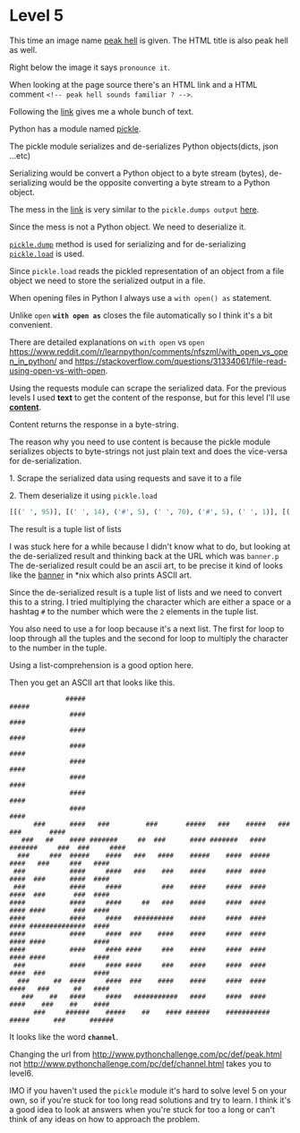 # Level 5 

This time an image name [peak hell](/5/peakhell.jpg) is given. 
The HTML title is also peak hell as well. 


Right below the image it says `pronounce it`. 


When looking at the page source there's an HTML link <peakhell src="banner.p"> and a HTML comment `<!-- peak hell sounds familiar ? -->`.


Following the [link](http://www.pythonchallenge.com/pc/def/banner.p) gives me a whole bunch of text. 


Python has a module named [pickle](https://docs.python.org/3/library/pickle.html). 


The pickle module serializes and de-serializes Python objects(dicts, json ...etc)


Serializing would be convert a Python object to a byte stream (bytes), de-serializing would be the opposite converting a byte stream to a Python object. 


The mess in the [link](http://www.pythonchallenge.com/pc/def/banner.p) is very similar to the `pickle.dumps output` [here](https://www.geeksforgeeks.org/pickle-python-object-serialization/).


Since the mess is not a Python object. We need to deserialize it. 


[`pickle.dump`](https://docs.python.org/3/library/pickle.html#pickle.dump) method is used for serializing and for de-serializing [`pickle.load`](https://docs.python.org/3/library/pickle.html#pickle.load) is used. 


Since `pickle.load` reads the pickled representation of an object from a file object we need to store the serialized output in a file. 


When opening files in Python I always use a `with open() as` statement. 


Unlike `open` **`with open as`** closes the file automatically so I think it's a bit convenient. 


There are detailed explanations on `with open` vs `open` https://www.reddit.com/r/learnpython/comments/nfszml/with_open_vs_open_in_python/ and https://stackoverflow.com/questions/31334061/file-read-using-open-vs-with-open.


Using the requests module can scrape the serialized data. For the previous levels I used **text** to get the content of the response, but 
for this level I'll use [**content**](https://requests.readthedocs.io/en/latest/api/#requests.Response.content). 


Content returns the response in a byte-string. 


The reason why you need to use content is because the pickle module serializes objects to byte-strings not just plain text and does the vice-versa for de-serialization. 


1\. Scrape the serialized data using requests and save it to a file 


2\. Them deserialize it using `pickle.load` 


```python
[[(' ', 95)], [(' ', 14), ('#', 5), (' ', 70), ('#', 5), (' ', 1)], [(' ', 15), ('#', 4), (' ', 71), ('#', 4), (' ', 1)], [(' ', 15), ('#', 4), (' ', 71), ('#', 4), (' ', 1)], [(' ', 15), ('#', 4), (' ', 71), ('#', 4), (' ', 1)], [(' ', 15), ('#', 4), (' ', 71), ('#', 4), (' ', 1)], [(' ', 15), ('#', 4), (' ', 71), ('#', 4), (' ', 1)], [(' ', 15), ('#', 4), (' ', 71), ('#', 4), (' ', 1)], [(' ', 15), ('#', 4), (' ', 71), ('#', 4), (' ', 1)], [(' ', 6), ('#', 3), (' ', 6), ('#', 4), (' ', 3), ('#', 3), (' ', 9), ('#', 3), (' ', 7), ('#', 5), (' ', 3), ('#', 3), (' ', 4), ('#', 5), (' ', 3), ('#', 3), (' ', 10), ('#', 3), (' ', 7), ('#', 4), (' ', 1)], [(' ', 3), ('#', 3), (' ', 3), ('#', 2), (' ', 4), ('#', 4), (' ', 1), ('#', 7), (' ', 5), ('#', 2), (' ', 2), ('#', 3), (' ', 6), ('#', 4), (' ', 1), ('#', 7), (' ', 3), ('#', 4), (' ', 1), ('#', 7), (' ', 5), ('#', 3), (' ', 2), ('#', 3), (' ', 5), ('#', 4), (' ', 1)], [(' ', 2), ('#', 3), (' ', 5), ('#', 3), (' ', 2), ('#', 5), (' ', 4), ('#', 4), (' ', 3), ('#', 3), (' ', 3), ('#', 4), (' ', 4), ('#', 5), (' ', 4), ('#', 4), (' ', 2), ('#', 5), (' ', 4), ('#', 4), (' ', 3), ('#', 3), (' ', 5), ('#', 3), (' ', 3), ('#', 4), (' ', 1)], [(' ', 1), ('#', 3), (' ', 11), ('#', 4), (' ', 5), ('#', 4), (' ', 3), ('#', 3), (' ', 4), ('#', 3), (' ', 4), ('#', 4), (' ', 5), ('#', 4), (' ', 2), ('#', 4), (' ', 5), ('#', 4), (' ', 2), ('#', 3), (' ', 6), ('#', 4), (' ', 2), ('#', 4), (' ', 1)], [(' ', 1), ('#', 3), (' ', 11), ('#', 4), (' ', 5), ('#', 4), (' ', 10), ('#', 3), (' ', 4), ('#', 4), (' ', 5), ('#', 4), (' ', 2), ('#', 4), (' ', 5), ('#', 4), (' ', 2), ('#', 3), (' ', 7), ('#', 3), (' ', 2), ('#', 4), (' ', 1)], [('#', 4), (' ', 11), ('#', 4), (' ', 5), ('#', 4), (' ', 5), ('#', 2), (' ', 3), ('#', 3), (' ', 4), ('#', 4), (' ', 5), ('#', 4), (' ', 2), ('#', 4), (' ', 5), ('#', 4), (' ', 1), ('#', 4), (' ', 7), ('#', 3), (' ', 2), ('#', 4), (' ', 1)], [('#', 4), (' ', 11), ('#', 4), (' ', 5), ('#', 4), (' ', 3), ('#', 10), (' ', 4), ('#', 4), (' ', 5), ('#', 4), (' ', 2), ('#', 4), (' ', 5), ('#', 4), (' ', 1), ('#', 14), (' ', 2), ('#', 4), (' ', 1)], [('#', 4), (' ', 11), ('#', 4), (' ', 5), ('#', 4), (' ', 2), ('#', 3), (' ', 4), ('#', 4), (' ', 4), ('#', 4), (' ', 5), ('#', 4), (' ', 2), ('#', 4), (' ', 5), ('#', 4), (' ', 1), ('#', 4), (' ', 12), ('#', 4), (' ', 1)], [('#', 4), (' ', 11), ('#', 4), (' ', 5), ('#', 4), (' ', 1), ('#', 4), (' ', 5), ('#', 3), (' ', 4), ('#', 4), (' ', 5), ('#', 4), (' ', 2), ('#', 4), (' ', 5), ('#', 4), (' ', 1), ('#', 4), (' ', 12), ('#', 4), (' ', 1)], [(' ', 1), ('#', 3), (' ', 11), ('#', 4), (' ', 5), ('#', 4), (' ', 1), ('#', 4), (' ', 5), ('#', 3), (' ', 4), ('#', 4), (' ', 5), ('#', 4), (' ', 2), ('#', 4), (' ', 5), ('#', 4), (' ', 2), ('#', 3), (' ', 12), ('#', 4), (' ', 1)], [(' ', 2), ('#', 3), (' ', 6), ('#', 2), (' ', 2), ('#', 4), (' ', 5), ('#', 4), (' ', 2), ('#', 3), (' ', 4), ('#', 4), (' ', 4), ('#', 4), (' ', 5), ('#', 4), (' ', 2), ('#', 4), (' ', 5), ('#', 4), (' ', 3), ('#', 3), (' ', 6), ('#', 2), (' ', 3), ('#', 4), (' ', 1)], [(' ', 3), ('#', 3), (' ', 4), ('#', 2), (' ', 3), ('#', 4), (' ', 5), ('#', 4), (' ', 3), ('#', 11), (' ', 3), ('#', 4), (' ', 5), ('#', 4), (' ', 2), ('#', 4), (' ', 5), ('#', 4), (' ', 4), ('#', 3), (' ', 4), ('#', 2), (' ', 4), ('#', 4), (' ', 1)], [(' ', 6), ('#', 3), (' ', 5), ('#', 6), (' ', 4), ('#', 5), (' ', 4), ('#', 2), (' ', 4), ('#', 4), (' ', 1), ('#', 6), (' ', 4), ('#', 11), (' ', 4), ('#', 5), (' ', 6), ('#', 3), (' ', 6), ('#', 6)], [(' ', 95)]]
```


The result is a tuple list of lists 


I was stuck here for a while because I didn't know what to do, but looking at the de-serialized result and thinking back at the URL which was `banner.p`
The de-serialized result could be an ascii art, to be precise it kind of looks like the [banner](https://en.wikipedia.org/wiki/Banner_(Unix)) in *nix which also 
prints ASCII art. 


Since the de-serialized result is a tuple list of lists and we need to convert this to a string. 
I tried multiplying the character which are either a space or a hashtag `#` to the number which were the `2` elements in the tuple list. 


You also need to use a for loop because it's a next list. 
The first for loop to loop through all the tuples and the second for loop to multiply the character to the number in the tuple. 


Using a list-comprehension is a good option here. 


Then you get an ASCII art that looks like this.


```
              #####                                                                      ##### 
               ####                                                                       #### 
               ####                                                                       #### 
               ####                                                                       #### 
               ####                                                                       #### 
               ####                                                                       #### 
               ####                                                                       #### 
               ####                                                                       #### 
      ###      ####   ###         ###       #####   ###    #####   ###          ###       #### 
   ###   ##    #### #######     ##  ###      #### #######   #### #######     ###  ###     #### 
  ###     ###  #####    ####   ###   ####    #####    ####  #####    ####   ###     ###   #### 
 ###           ####     ####   ###    ###    ####     ####  ####     ####  ###      ####  #### 
 ###           ####     ####          ###    ####     ####  ####     ####  ###       ###  #### 
####           ####     ####     ##   ###    ####     ####  ####     #### ####       ###  #### 
####           ####     ####   ##########    ####     ####  ####     #### ##############  #### 
####           ####     ####  ###    ####    ####     ####  ####     #### ####            #### 
####           ####     #### ####     ###    ####     ####  ####     #### ####            #### 
 ###           ####     #### ####     ###    ####     ####  ####     ####  ###            #### 
  ###      ##  ####     ####  ###    ####    ####     ####  ####     ####   ###      ##   #### 
   ###    ##   ####     ####   ###########   ####     ####  ####     ####    ###    ##    #### 
      ###     ######    #####    ##    #### ######    ###########    #####      ###      ######
```


It looks like the word **`channel`**. 


Changing the url from http://www.pythonchallenge.com/pc/def/peak.html not http://www.pythonchallenge.com/pc/def/channel.html takes you to level6. 


IMO if you haven't used the `pickle` module it's hard to solve level 5 on your own, so if you're stuck for too long read solutions and try to learn. 
I think it's a good idea to look at answers when you're stuck for too a long or can't think of any ideas on how to approach the problem. 